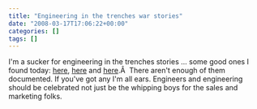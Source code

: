 ```yaml
---
title: "Engineering in the trenches war stories"
date: "2008-03-17T17:06:22+00:00"
categories: []
tags: []
---
```


I'm a sucker for engineering in the trenches stories ... some good ones I found today: <a href="http://www.dadhacker.com/blog/?p=995">here</a>, <a href="http://www.dadhacker.com/blog/?p=987">here</a> and <a href="http://www.dadhacker.com/blog/?p=695">here</a>.Â  There aren't enough of them documented. If you've got any I'm all ears. Engineers and engineering should be celebrated not just be the whipping boys for the sales and marketing folks.

